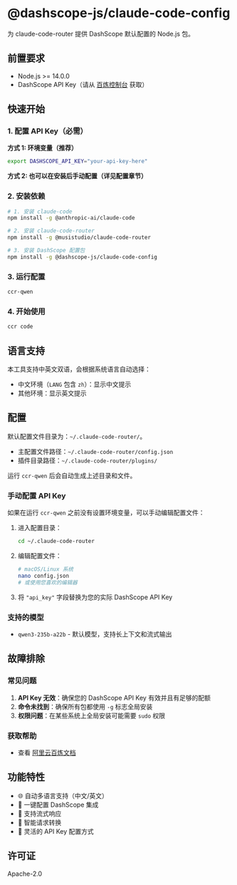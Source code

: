 # @dashscope-js/claude-code-config

为 claude-code-router 提供 DashScope 默认配置的 Node.js 包。

## 前置要求

- Node.js >= 14.0.0
- DashScope API Key（请从 [百炼控制台](https://bailian.console.aliyun.com/?tab=model#/api-key) 获取）

## 快速开始

### 1. 配置 API Key（必需）

**方式 1: 环境变量（推荐）**

```bash
export DASHSCOPE_API_KEY="your-api-key-here"
```

**方式 2: 也可以在安装后手动配置（详见配置章节）**

### 2. 安装依赖

```bash
# 1. 安装 claude-code
npm install -g @anthropic-ai/claude-code

# 2. 安装 claude-code-router
npm install -g @musistudio/claude-code-router

# 3. 安装 DashScope 配置包
npm install -g @dashscope-js/claude-code-config
```

### 3. 运行配置

```bash
ccr-qwen
```

### 4. 开始使用

```bash
ccr code
```

## 语言支持

本工具支持中英文双语，会根据系统语言自动选择：

- 中文环境（`LANG` 包含 `zh`）：显示中文提示
- 其他环境：显示英文提示

## 配置

默认配置文件目录为：`~/.claude-code-router/`。

- 主配置文件路径：`~/.claude-code-router/config.json`
- 插件目录路径：`~/.claude-code-router/plugins/`

运行 `ccr-qwen` 后会自动生成上述目录和文件。

### 手动配置 API Key

如果在运行 `ccr-qwen` 之前没有设置环境变量，可以手动编辑配置文件：

1. 进入配置目录：

   ```bash
   cd ~/.claude-code-router
   ```

2. 编辑配置文件：

   ```bash
   # macOS/Linux 系统
   nano config.json
   # 或使用您喜欢的编辑器
   ```

3. 将 `"api_key"` 字段替换为您的实际 DashScope API Key

### 支持的模型

- `qwen3-235b-a22b` - 默认模型，支持长上下文和流式输出

## 故障排除

### 常见问题

1. **API Key 无效**：确保您的 DashScope API Key 有效并且有足够的配额
2. **命令未找到**：确保所有包都使用 `-g` 标志全局安装
3. **权限问题**：在某些系统上全局安装可能需要 `sudo` 权限

### 获取帮助

- 查看 [阿里云百炼文档](https://bailian.console.aliyun.com/?tab=doc#/doc)

## 功能特性

- 🌐 自动多语言支持（中文/英文）
- 🔧 一键配置 DashScope 集成
- 🚀 支持流式响应
- 📝 智能请求转换
- 🔑 灵活的 API Key 配置方式

## 许可证

Apache-2.0
